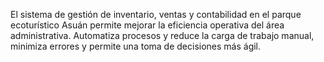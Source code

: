 El sistema de gestión de inventario, ventas y contabilidad en el parque ecoturístico Asuán permite mejorar la eficiencia operativa del área administrativa.
Automatiza procesos y reduce la carga de trabajo manual, minimiza errores y permite una toma de decisiones más ágil.
